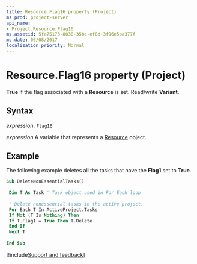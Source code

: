 ```yaml
---
title: Resource.Flag16 property (Project)
ms.prod: project-server
api_name:
- Project.Resource.Flag16
ms.assetid: 5fa75173-8038-35be-ef8d-3f96e5ba377f
ms.date: 06/08/2017
localization_priority: Normal
---
```



# Resource.Flag16 property (Project)

 **True** if the flag associated with a **Resource** is set. Read/write **Variant**.


## Syntax

_expression_. `Flag16`

_expression_ A variable that represents a [Resource](./Project.Resource.md) object.


## Example

The following example deletes all the tasks that have the  **Flag1** set to **True**.


```vb
Sub DeleteNonEssentialTasks() 
 
 Dim T As Task ' Task object used in For Each loop 
 
 ' Delete nonessential tasks in the active project. 
 For Each T In ActiveProject.Tasks 
 If Not (T Is Nothing) Then 
 If T.Flag1 = True Then T.Delete 
 End If 
 Next T 
 
End Sub
```

[!include[Support and feedback](~/includes/feedback-boilerplate.md)]